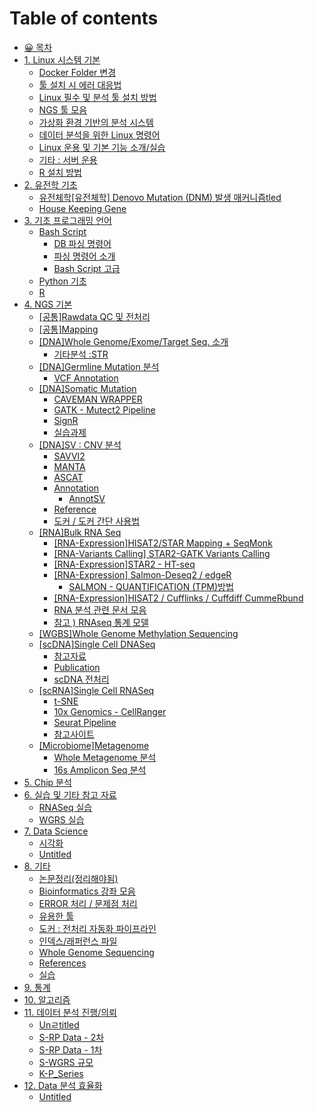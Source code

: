 # Table of contents

* [😀 목차](README.md)
* [1. Linux 시스템 기본](1.-linux/README.md)
  * [Docker Folder 변경](1.-linux/docker-folder.md)
  * [툴 설치 시 에러 대응법](1.-linux/undefined-3.md)
  * [Linux 필수 및 분석 툴 설치 방법](1.-linux/linux-2.md)
  * [NGS 툴 모음](1.-linux/ngs.md)
  * [가상화 환경 기반의 분석 시스템](1.-linux/undefined-1.md)
  * [데이터 분석을 위한 Linux 명령어](1.-linux/linux-1.md)
  * [Linux 운용 및 기본 기능 소개/실습](1.-linux/linux.md)
  * [기타 : 서버 운용](1.-linux/undefined.md)
  * [R 설치 방법](1.-linux/r.md)
* [2. 유전학 기초](2./README.md)
  * [유전체학\[유전체학\] Denovo Mutation (DNM) 발생 매커니즘tled](2./denovo-mutation-dnm-tled.md)
  * [House Keeping Gene](2./house-keeping-gene.md)
* [3. 기초 프로그래밍 언어](untitled-3/README.md)
  * [Bash Script](untitled-3/bash-script/README.md)
    * [DB 파싱 명령어](untitled-3/bash-script/db.md)
    * [파싱 명령어 소개](untitled-3/bash-script/undefined-1.md)
    * [Bash Script 고급](untitled-3/bash-script/untitled.md)
  * [Python 기초](untitled-3/python.md)
  * [R](untitled-3/untitled-1.md)
* [4. NGS 기본](untitled-2/README.md)
  * [\[공통\]Rawdata QC 및 전처리](untitled-2/untitled.md)
  * [\[공통\]Mapping](untitled-2/mapping.md)
  * [\[DNA\]Whole Genome/Exome/Target Seq. 소개](untitled-2/whole-genome-exome-traget-seq./README.md)
    * [기타분석 :STR](untitled-2/whole-genome-exome-traget-seq./str.md)
  * [\[DNA\]Germline Mutation 분석](untitled-2/germline/README.md)
    * [VCF Annotation](untitled-2/germline/vcf-annotation.md)
  * [\[DNA\]Somatic Mutation](untitled-2/somatic-mutation/README.md)
    * [CAVEMAN WRAPPER](untitled-2/somatic-mutation/caveman-wrapper.md)
    * [GATK - Mutect2 Pipeline](untitled-2/somatic-mutation/gatk-mutect2-pipeline.md)
    * [SignR](untitled-2/somatic-mutation/signr.md)
    * [실습과제](untitled-2/somatic-mutation/undefined.md)
  * [\[DNA\]SV : CNV 분석](untitled-2/sv-cnv/README.md)
    * [SAVVI2](untitled-2/sv-cnv/savvi2.md)
    * [MANTA](untitled-2/sv-cnv/manta.md)
    * [ASCAT](untitled-2/sv-cnv/ascat.md)
    * [Annotation](untitled-2/sv-cnv/annotation/README.md)
      * [AnnotSV](untitled-2/sv-cnv/annotation/annotsv.md)
    * [Reference](untitled-2/sv-cnv/reference.md)
    * [도커 / 도커 간단 사용법](untitled-2/sv-cnv/undefined.md)
  * [\[RNA\]Bulk RNA Seq](untitled-2/bulk-rna-seq/README.md)
    * [\[RNA-Expression\]HISAT2/STAR Mapping + SeqMonk](untitled-2/bulk-rna-seq/hisat2-mapping-+-seqmonk.md)
    * [\[RNA-Variants Calling\] STAR2-GATK Variants Calling](untitled-2/bulk-rna-seq/star.md)
    * [\[RNA-Expression\]STAR2 - HT-seq](untitled-2/bulk-rna-seq/untitled.md)
    * [\[RNA-Expression\] Salmon-Deseq2 / edgeR](untitled-2/bulk-rna-seq/rna_o-g/README.md)
      * [SALMON - QUANTIFICATION (TPM)방법](untitled-2/bulk-rna-seq/rna_o-g/salmon-quantification.md)
    * [\[RNA-Expression\]HISAT2 / Cufflinks / Cuffdiff CummeRbund](untitled-2/bulk-rna-seq/hisat2-cufflinks-cuffdiff.md)
    * [RNA 분석 관련 문서 모음](untitled-2/bulk-rna-seq/rna.md)
    * [참고 ) RNAseq 통계 모델](untitled-2/bulk-rna-seq/rnaseq.md)
  * [\[WGBS\]Whole Genome Methylation Sequencing](untitled-2/whole-genome-methylation-sequencing.md)
  * [\[scDNA\]Single Cell DNASeq](untitled-2/single-cell-dnaseq/README.md)
    * [참고자료](untitled-2/single-cell-dnaseq/undefined.md)
    * [Publication](untitled-2/single-cell-dnaseq/publication.md)
    * [scDNA 전처리](untitled-2/single-cell-dnaseq/scdna.md)
  * [\[scRNA\]Single Cell RNASeq](untitled-2/single-cell-rnaseq/README.md)
    * [t-SNE](untitled-2/single-cell-rnaseq/t-sne.md)
    * [10x Genomics - CellRanger](untitled-2/single-cell-rnaseq/10x-genomics-cellranger.md)
    * [Seurat Pipeline](untitled-2/single-cell-rnaseq/seurat-pipeline.md)
    * [참고사이트](untitled-2/single-cell-rnaseq/single-cell-rna.md)
  * [\[Microbiome\]Metagenome](untitled-2/metagenome/README.md)
    * [Whole Metagenome 분석](untitled-2/metagenome/whole-metagenome-analysis.md)
    * [16s Amplicon Seq 분석](untitled-2/metagenome/16s-amplicon-seq.md)
* [5. Chip 분석](4.-chip.md)
* [6. 실습 및 기타 참고 자료](4./README.md)
  * [RNASeq 실습](4./untitled-1.md)
  * [WGRS 실습](4./untitled-4.md)
* [7. Data Science](untitled-1/README.md)
  * [시각화](untitled-1/untitled-1.md)
  * [Untitled](untitled-1/untitled.md)
* [8. 기타](untitled/README.md)
  * [논문정리(정리해야됨)](untitled/undefined-7.md)
  * [Bioinformatics 강좌 모음](untitled/undefined-5.md)
  * [ERROR 처리 / 문제점 처리](untitled/error.md)
  * [유용한 툴](untitled/undefined-4.md)
  * [도커 : 전처리 자동화 파이프라인](untitled/undefined-3.md)
  * [인덱스/래퍼런스 파일](untitled/undefined.md)
  * [Whole Genome Sequencing](untitled/whole-genome-sequencing.md)
  * [References](untitled/undefined-2.md)
  * [실습](untitled/undefined-1.md)
* [9. 통계](9..md)
* [10. 알고리즘](10..md)
* [11. 데이터 분석 진행/의뢰](11./README.md)
  * [Unㄹtitled](11./un-titled.md)
  * [S-RP Data - 2차](11./rp-data-2.md)
  * [S-RP Data - 1차](11./rp-data-1.md)
  * [S-WGRS 규모](11./smc-wgrs-cnv-str-grch37-38.md)
  * [K-P_Series](11./p_series.md)
* [12. Data 분석 효율화](12.-data/README.md)
  * [Untitled](12.-data/untitled.md)
